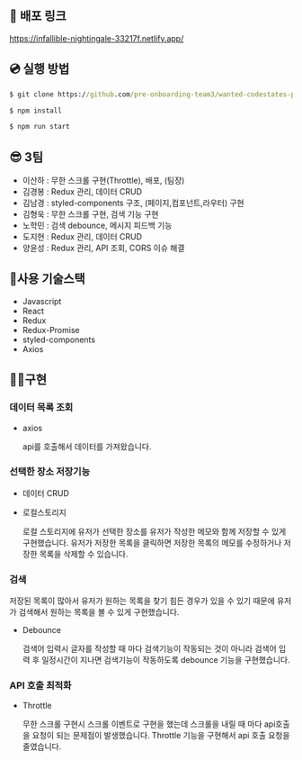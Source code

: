 ## 🚀 배포 링크

https://infallible-nightingale-33217f.netlify.app/

## 💿 실행 방법

```cmd
$ git clone https://github.com/pre-onboarding-team3/wanted-codestates-project-3-8.git

$ npm install

$ npm run start
```

## 😎 3팀

- 이산하 : 무한 스크롤 구현(Throttle), 배포, (팀장)
- 김경봉 : Redux 관리, 데이터 CRUD
- 김남경 : styled-components 구조, (페이지,컴포넌트,라우터) 구현
- 김형욱 : 무한 스크롤 구현, 검색 기능 구현
- 노학민 : 검색 debounce, 메시지 피드백 기능
- 도지현 : Redux 관리, 데이터 CRUD
- 양윤성 : Redux 관리, API 조회, CORS 이슈 해결

## 🎇사용 기술스택

- Javascript
- React
- Redux
- Redux-Promise
- styled-components
- Axios

## 👩‍💻구현

### 데이터 목록 조회

- axios

  api를 호출해서 데이터를 가져왔습니다.

### 선택한 장소 저장기능
- 데이터 CRUD

- 로컬스토리지

  로컬 스토리지에 유저가 선택한 장소를 유저가 작성한 메모와 함께 저장할 수 있게 구현했습니다.
  유저가 저장한 목록을 클릭하면 저장한 목록의 메모를 수정하거나 저장한 목록을 삭제할 수 있습니다.

### 검색

저장된 목록이 많아서 유저가 원하는 목록을 찾기 힘든 경우가 있을 수 있기 때문에 유저가 검색해서 원하는 목록을 볼 수 있게 구현했습니다.

- Debounce
  
  검색어 입력시 글자를 작성할 때 마다 검색기능이 작동되는 것이 아니라 검색어 입력 후 일정시간이 지나면 검색기능이 작동하도록 debounce 기능을 구현했습니다.

### API 호출 최적화

- Throttle
  
  무한 스크롤 구현시 스크롤 이벤트로 구현을 했는데 스크롤을 내릴 때 마다 api호출을 요청이 되는 문제점이 발생했습니다. Throttle 기능을 구현해서 api 호출 요청을 줄였습니다.
